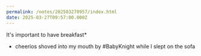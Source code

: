 ```yaml
---
permalink: /notes/202503270957/index.html
date: 2025-03-27T09:57:00.000Z
---
```


It's important to have breakfast*

* cheerios shoved into my mouth by #BabyKnight while I slept on the sofa